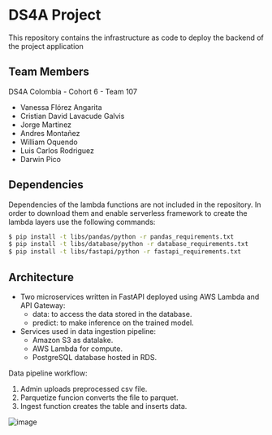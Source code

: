 # DS4A Project

This repository contains the infrastructure as code to deploy the backend of the project application

## Team Members
DS4A Colombia - Cohort 6 - Team 107
  - Vanessa Flórez Angarita
  - Cristian David Lavacude Galvis
  - Jorge Martinez
  - Andres Montañez
  - William Oquendo
  - Luis Carlos Rodriguez
  - Darwin Pico

## Dependencies

Dependencies of the lambda functions are not included in the repository. In order to download them and enable serverless framework to create the lambda layers use the following commands:

```bash
$ pip install -t libs/pandas/python -r pandas_requirements.txt
$ pip install -t libs/database/python -r database_requirements.txt
$ pip install -t libs/fastapi/python -r fastapi_requirements.txt
```
## Architecture

  - Two microservices written in FastAPI deployed using AWS Lambda and API Gateway:
    - data: to access the data stored in the database.
    - predict: to make inference on the trained model.
  - Services used in data ingestion pipeline:
    - Amazon S3 as datalake.
    - AWS Lambda for compute.
    - PostgreSQL database hosted in RDS.

Data pipeline workflow:
  1. Admin uploads preprocessed csv file.
  2. Parquetize funcion converts the file to parquet.
  3. Ingest function creates the table and inserts data.
    
![image](https://github.com/user-attachments/assets/917af916-d911-45af-89fa-53f87593c318)
